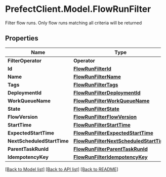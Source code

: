 # PrefectClient.Model.FlowRunFilter
Filter flow runs. Only flow runs matching all criteria will be returned

## Properties

Name | Type | Description | Notes
------------ | ------------- | ------------- | -------------
**FilterOperator** | **Operator** |  | [optional] 
**Id** | [**FlowRunFilterId**](FlowRunFilterId.md) |  | [optional] 
**Name** | [**FlowRunFilterName**](FlowRunFilterName.md) |  | [optional] 
**Tags** | [**FlowRunFilterTags**](FlowRunFilterTags.md) |  | [optional] 
**DeploymentId** | [**FlowRunFilterDeploymentId**](FlowRunFilterDeploymentId.md) |  | [optional] 
**WorkQueueName** | [**FlowRunFilterWorkQueueName**](FlowRunFilterWorkQueueName.md) |  | [optional] 
**State** | [**FlowRunFilterState**](FlowRunFilterState.md) |  | [optional] 
**FlowVersion** | [**FlowRunFilterFlowVersion**](FlowRunFilterFlowVersion.md) |  | [optional] 
**StartTime** | [**FlowRunFilterStartTime**](FlowRunFilterStartTime.md) |  | [optional] 
**ExpectedStartTime** | [**FlowRunFilterExpectedStartTime**](FlowRunFilterExpectedStartTime.md) |  | [optional] 
**NextScheduledStartTime** | [**FlowRunFilterNextScheduledStartTime**](FlowRunFilterNextScheduledStartTime.md) |  | [optional] 
**ParentTaskRunId** | [**FlowRunFilterParentTaskRunId**](FlowRunFilterParentTaskRunId.md) |  | [optional] 
**IdempotencyKey** | [**FlowRunFilterIdempotencyKey**](FlowRunFilterIdempotencyKey.md) |  | [optional] 

[[Back to Model list]](../README.md#documentation-for-models) [[Back to API list]](../README.md#documentation-for-api-endpoints) [[Back to README]](../README.md)

